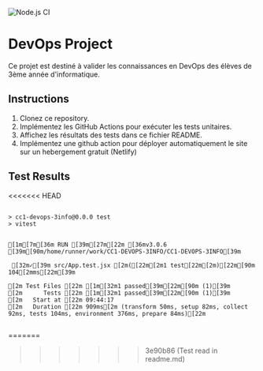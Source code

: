 ![Node.js CI](https://github.com/Roulitau/CC1-DEVOPS-3INFO/actions/workflows/test.yml/badge.svg)
# DevOps Project

Ce projet est destiné à valider les connaissances en DevOps des élèves de 3ème année d'informatique.

## Instructions

1. Clonez ce repository.
2. Implémentez les GitHub Actions pour exécuter les tests unitaires.
3. Affichez les résultats des tests dans ce fichier README.
4. Implémentez une github action pour déployer automatiquement le site sur un hebergement gratuit (Netlify)

## Test Results

<<<<<<< HEAD
```

> cc1-devops-3info@0.0.0 test
> vitest


[1m[7m[36m RUN [39m[27m[22m [36mv3.0.6 [39m[90m/home/runner/work/CC1-DEVOPS-3INFO/CC1-DEVOPS-3INFO[39m

 [32m✓[39m src/App.test.jsx [2m([22m[2m1 test[22m[2m)[22m[90m 104[2mms[22m[39m

[2m Test Files [22m [1m[32m1 passed[39m[22m[90m (1)[39m
[2m      Tests [22m [1m[32m1 passed[39m[22m[90m (1)[39m
[2m   Start at [22m 09:44:17
[2m   Duration [22m 909ms[2m (transform 50ms, setup 82ms, collect 92ms, tests 104ms, environment 376ms, prepare 84ms)[22m


```
=======
>>>>>>> 3e90b86 (Test read in readme.md)
